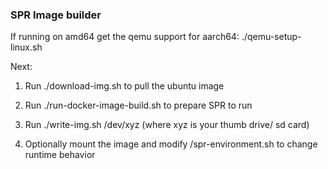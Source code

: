### SPR Image builder

If running on amd64 get the qemu support for aarch64:
./qemu-setup-linux.sh

Next:

1) Run ./download-img.sh to pull the ubuntu image 

2) Run ./run-docker-image-build.sh to prepare SPR to run

3) Run ./write-img.sh /dev/xyz (where xyz is your thumb drive/ sd card)

4) Optionally mount the image and modify /spr-environment.sh to change runtime behavior



